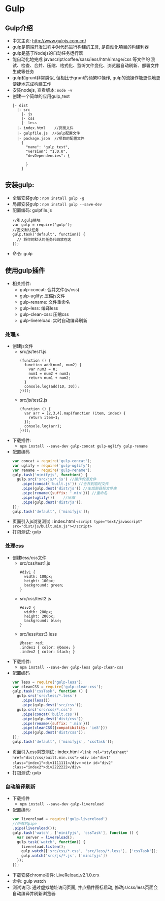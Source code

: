 # Gulp
## Gulp介绍
  * 中文主页: http://www.gulpjs.com.cn/
  * gulp是前端开发过程中对代码进行构建的工具, 是自动化项目的构建利器
  * gulp是基于Nodejs的自动任务运行器
  * 能自动化地完成 javascript/coffee/sass/less/html/image/css 等文件的
    测试、检查、合并、压缩、格式化、监听文件变化、浏览器自动刷新、部署文件生成等任务
  * gulp和grunt非常类似, 但相比于grunt的频繁IO操作, gulp的流操作能更快地更便捷地完成构建工作
* 安装nodejs, 查看版本: `node -v`
* 创建一个简单的应用gulp_test
  ```
  |- dist
    |- src
      |- js
      |- css
      |- less
    |- index.html    //页面文件
    |- gulpfile.js  //Gulp配置文件
    |- package.json  //项目的配置文件
      {
        "name": "gulp_test",
        "version": "1.0.0",
        "devDependencies": {
          
        }
      }
  ``` 
## 安装gulp:
* 全局安装gulp : `npm install gulp -g`
* 局部安装gulp : `npm install gulp --save-dev`
* 配置编码: gulpfile.js
  ```
  //引入gulp模块
  var gulp = require('gulp');
  //定义默认任务
  gulp.task('default', function() {
    // 将你的默认的任务代码放在这
  });
  ```
* 命令: gulp
## 使用gulp插件
* 相关插件:
  * gulp-concat: 合并文件(js/css)
  * gulp-uglify: 压缩js文件
  * gulp-rename: 文件重命名
  * gulp-less: 编译less
  * gulp-clean-css: 压缩css
  * gulp-livereload: 实时自动编译刷新
### 处理js
* 创建js文件
  * src/js/test1.js
    ```
    (function () {
      function add(num1, num2) {
        var num3 = 0;
        num1 = num2 + num3;
        return num1 + num2;
      }
      console.log(add(10, 30));
    })();
    ```
  * src/js/test2.js
    ```
    (function () {
      var arr = [2,3,4].map(function (item, index) {
        return item+1;
      });
      console.log(arr);
    })();
    ```
* 下载插件:
  * `npm install --save-dev gulp-concat gulp-uglify gulp-rename`
* 配置编码
  ```javascript
  var concat = require('gulp-concat');
  var uglify = require('gulp-uglify');
  var rename = require('gulp-rename');
  gulp.task('minifyjs', function() {
    gulp.src('src/js/*.js') //操作的源文件
      .pipe(concat('built.js')) //合并到临时文件     
      .pipe(gulp.dest('dist/js')) //生成到目标文件夹
      .pipe(rename({suffix: '.min'})) //重命名  
      .pipe(uglify())    //压缩
      .pipe(gulp.dest('dist/js'));
  });
  gulp.task('default', ['minifyjs']);
  ```
* 页面引入js浏览测试 : index.html
  `<script type="text/javascript" src="dist/js/built.min.js"></script>`
* 打包测试: gulp
### 处理css
* 创建less/css文件
  * src/css/test1.js
    ```
    #div1 {
      width: 100px;
      height: 100px;
      background: green;
    }
    ```
  * src/css/test2.js
    ```
    #div2 {
      width: 200px;
      height: 200px;
      background: blue;
    }
    ```
  * src/less/test3.less
    ```
    @base: red;
    .index1 { color: @base; }
    .index2 { color: black; }
    ```
* 下载插件:
  * `npm install --save-dev gulp-less gulp-clean-css` 
* 配置编码
  ```javascript
  var less = require('gulp-less');
  var cleanCSS = require('gulp-clean-css');
  gulp.task('cssTask', function () {
    gulp.src('src/less/*.less')
      .pipe(less())
      .pipe(gulp.dest('src/css'));
    gulp.src('src/css/*.css')
      .pipe(concat('built.css'))
      .pipe(gulp.dest('dist/css'))
      .pipe(rename({suffix: '.min'}))   
      .pipe(cleanCSS({compatibility: 'ie8'}))
      .pipe(gulp.dest('dist/css'));
  });
  gulp.task('default', ['minifyjs', 'cssTask']);
  ```
* 页面引入css浏览测试 : index.html
  `<link rel="stylesheet" href="dist/css/built.min.css">`
  `<div id="div1" class="index1">div1111111</div>`
  `<div id="div2" class="index2">div2222222</div>`
* 打包测试: gulp
### 自动编译刷新
* 下载插件
  * `npm install --save-dev gulp-livereload`
* 配置编码:
  ```javascript
  var livereload = require('gulp-livereload')
  //所有的pipe
  .pipe(livereload());
  gulp.task('watch', ['minifyjs', 'cssTask'], function () {    
    var server = livereload();
    gulp.task('watch', function() {
      livereload.listen();
      gulp.watch(['src/css/*.css', 'src/less/*.less'], ['cssTask']);
      gulp.watch('src/js/*.js', ['minifyjs'])
    });
  });
  ```
* 下载安装chrome插件: LiveReload_v2.1.0.crx
* 命令: gulp watch
* 测试访问: 通过虚拟地址访问页面, 并点插件图标启动, 修改js/css/less页面会自动编译并刷新浏览器